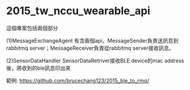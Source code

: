 # 2015_tw_nccu_wearable_api

這個專案包括兩個部分

(1)MessageExchangeAgent
有含兩個api，MessageSender負責送訊息到rabbitmq server；MessageReceiver負責從rabbitmq server接收訊息。

(2)SensorDataHandler
SensorDataRetriver接收BLE device的mac address後，將收到的ble訊息印出來

範例: https://github.com/brucechang123/2015_ble_to_rmq/

